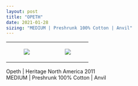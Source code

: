 ```yaml
---
layout: post
title: "OPETH"
date: 2021-01-28
sizing: "MEDIUM | Preshrunk 100% Cotton | Anvil"
---
```




<table style="width:100%;"><tr><td style="vertical-align:top;">
      <figure class="tmblr-full" data-orig-height="2048" data-orig-width="1365" data-orig-src="https://concertshirts.netlify.app/shirts/0365/0365-01.jpg"><img src="https://64.media.tumblr.com/9053d5094aac3c59cefed83e0cf29afd/0ab720f37ea7e054-56/s540x810/cbf0d5d025914507cbbe0c0b86c3336d3bae02de.jpg" data-orig-height="2048" data-orig-width="1365" data-orig-src="https://concertshirts.netlify.app/shirts/0365/0365-01.jpg"/></figure></td>
    <td style="vertical-align:top;">
      <figure class="tmblr-full" data-orig-height="2048" data-orig-width="1365" data-orig-src="https://concertshirts.netlify.app/shirts/0365/0365-02.jpg"><img src="https://64.media.tumblr.com/5214fd10056ef974d3678ed192a2533a/0ab720f37ea7e054-16/s540x810/ba1fa9c1f8d56a276261278f91b7a2ebd09a81dd.jpg" data-orig-height="2048" data-orig-width="1365" data-orig-src="https://concertshirts.netlify.app/shirts/0365/0365-02.jpg"/></figure></td>
  </tr></table><p>
  Opeth | Heritage North America 2011<br/>MEDIUM | Preshrunk 100% Cotton | Anvil
</p>
